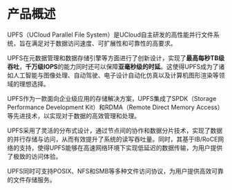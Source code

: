 

# 产品概述

UPFS（UCloud Parallel File System）是UCloud自主研发的高性能并行文件系统，旨在满足对于数据访问速度、可扩展性和可靠性的高要求。

UPFS在元数据管理和数据存储引擎等方面进行了创新设计，实现了**最高每秒TB级吞吐**，**千万级IOPS**的能力同时还可以保障**亚毫秒级的时延**。这使得UPFS成为了诸如人工智能与图像处理、自动驾驶、电子设计自动化仿真以及计算机图形渲染等领域的理想选择。


UPFS作为一款面向企业级应用的存储解决方案，UPFS集成了SPDK（Storage Performance Development Kit）和RDMA（Remote Direct Memory Access）等先进技术，以实现对于数据的高效管理和处理。

UPFS采用了灵活的分布式设计，通过节点间的协作和数据分片技术，实现了数据的并行存储与访问，从而有效提升了系统的读写吞吐量。同时，其基于IB/RoCE网络的支持，使得UPFS能够在高速网络环境下实现低延迟的数据传输，为用户提供了极致的访问体验。

UPFS同时可支持POSIX、NFS和SMB等多种文件访问协议，为用户提供高效可靠的文件存储服务。


